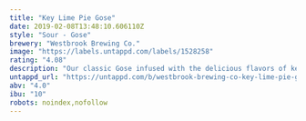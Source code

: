 ```yaml
---
title: "Key Lime Pie Gose"
date: 2019-02-08T13:48:10.606110Z
style: "Sour - Gose"
brewery: "Westbrook Brewing Co."
image: "https://labels.untappd.com/labels/1528258"
rating: "4.08"
description: "Our classic Gose infused with the delicious flavors of key lime pie."
untappd_url: "https://untappd.com/b/westbrook-brewing-co-key-lime-pie-gose/1528258"
abv: "4.0"
ibu: "10"
robots: noindex,nofollow
---
```

